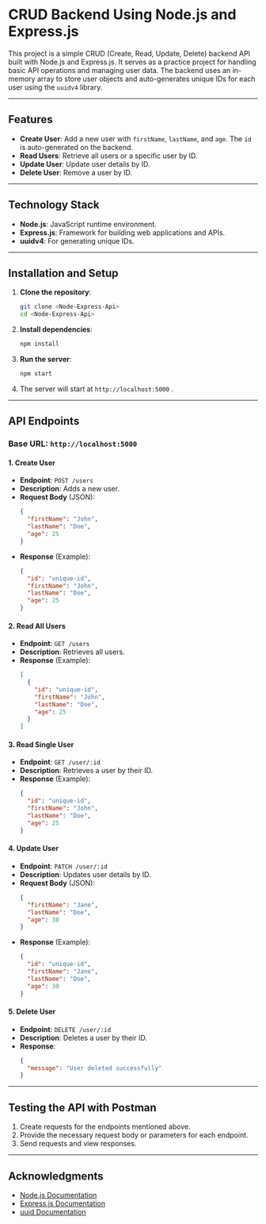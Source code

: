 # CRUD Backend Using Node.js and Express.js

This project is a simple CRUD (Create, Read, Update, Delete) backend API built with Node.js and Express.js. It serves as a practice project for handling basic API operations and managing user data. The backend uses an in-memory array to store user objects and auto-generates unique IDs for each user using the `uuidv4` library.

---

## Features

- **Create User**: Add a new user with `firstName`, `lastName`, and `age`. The `id` is auto-generated on the backend.
- **Read Users**: Retrieve all users or a specific user by ID.
- **Update User**: Update user details by ID.
- **Delete User**: Remove a user by ID.

---

## Technology Stack

- **Node.js**: JavaScript runtime environment.
- **Express.js**: Framework for building web applications and APIs.
- **uuidv4**: For generating unique IDs.

---

## Installation and Setup

1. **Clone the repository**:

   ```bash
   git clone <Node-Express-Api>
   cd <Node-Express-Api>
   ```

2. **Install dependencies**:

   ```bash
   npm install
   ```

3. **Run the server**:

   ```bash
   npm start
   ```

4. The server will start at `http://localhost:5000` .

---

## API Endpoints

### Base URL: `http://localhost:5000`

#### 1. **Create User**

- **Endpoint**: `POST /users`
- **Description**: Adds a new user.
- **Request Body** (JSON):
  ```json
  {
    "firstName": "John",
    "lastName": "Doe",
    "age": 25
  }
  ```
- **Response** (Example):
  ```json
  {
    "id": "unique-id",
    "firstName": "John",
    "lastName": "Doe",
    "age": 25
  }
  ```

#### 2. **Read All Users**

- **Endpoint**: `GET /users`
- **Description**: Retrieves all users.
- **Response** (Example):
  ```json
  [
    {
      "id": "unique-id",
      "firstName": "John",
      "lastName": "Doe",
      "age": 25
    }
  ]
  ```

#### 3. **Read Single User**

- **Endpoint**: `GET /user/:id`
- **Description**: Retrieves a user by their ID.
- **Response** (Example):
  ```json
  {
    "id": "unique-id",
    "firstName": "John",
    "lastName": "Doe",
    "age": 25
  }
  ```

#### 4. **Update User**

- **Endpoint**: `PATCH /user/:id`
- **Description**: Updates user details by ID.
- **Request Body** (JSON):
  ```json
  {
    "firstName": "Jane",
    "lastName": "Doe",
    "age": 30
  }
  ```
- **Response** (Example):
  ```json
  {
    "id": "unique-id",
    "firstName": "Jane",
    "lastName": "Doe",
    "age": 30
  }
  ```

#### 5. **Delete User**

- **Endpoint**: `DELETE /user/:id`
- **Description**: Deletes a user by their ID.
- **Response**:
  ```json
  {
    "message": "User deleted successfully"
  }
  ```

---

## Testing the API with Postman

1. Create requests for the endpoints mentioned above.
2. Provide the necessary request body or parameters for each endpoint.
3. Send requests and view responses.

---

## Acknowledgments

- [Node.js Documentation](https://nodejs.org/)
- [Express.js Documentation](https://expressjs.com/)
- [uuid Documentation](https://www.npmjs.com/package/uuid)
